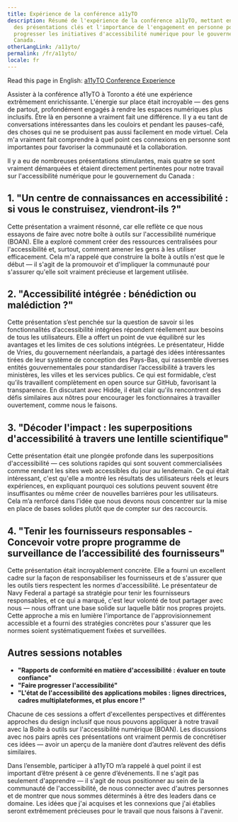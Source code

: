```yaml
---
title: Expérience de la conférence a11yTO
description: Résumé de l'expérience de la conférence a11yTO, mettant en avant
  des présentations clés et l'importance de l'engagement en personne pour faire
  progresser les initiatives d'accessibilité numérique pour le gouvernement du
  Canada.
otherLangLink: /a11yto/
permalink: /fr/a11yto/
locale: fr
---
```


<p lang="en">Read this page in English: <a hreflang="en" href="{{ otherLangLink }}">a11yTO Conference Experience</a></p>

Assister à la conférence a11yTO à Toronto a été une expérience extrêmement enrichissante. L'énergie sur place était incroyable — des gens de partout, profondément engagés à rendre les espaces numériques plus inclusifs. Être là en personne a vraiment fait une différence. Il y a eu tant de conversations intéressantes dans les couloirs et pendant les pauses-café, des choses qui ne se produisent pas aussi facilement en mode virtuel. Cela m'a vraiment fait comprendre à quel point ces connexions en personne sont importantes pour favoriser la communauté et la collaboration.

Il y a eu de nombreuses présentations stimulantes, mais quatre se sont vraiment démarquées et étaient directement pertinentes pour notre travail sur l'accessibilité numérique pour le gouvernement du Canada :

## 1. "Un centre de connaissances en accessibilité : si vous le construisez, viendront-ils ?"

Cette présentation a vraiment résonné, car elle reflète ce que nous essayons de faire avec notre boîte à outils sur l'accessibilité numérique (BOAN). Elle a exploré comment créer des ressources centralisées pour l'accessibilité et, surtout, comment amener les gens à les utiliser efficacement. Cela m'a rappelé que construire la boîte à outils n'est que le début — il s'agit de la promouvoir et d'impliquer la communauté pour s'assurer qu'elle soit vraiment précieuse et largement utilisée.

## 2. "Accessibilité intégrée : bénédiction ou malédiction ?"

Cette présentation s’est penchée sur la question de savoir si les fonctionnalités d’accessibilité intégrées répondent réellement aux besoins de tous les utilisateurs. Elle a offert un point de vue équilibré sur les avantages et les limites de ces solutions intégrées. Le présentateur, Hidde de Vries, du gouvernement néerlandais, a partagé des idées intéressantes tirées de leur système de conception des Pays-Bas, qui rassemble diverses entités gouvernementales pour standardiser l’accessibilité à travers les ministères, les villes et les services publics. Ce qui est formidable, c’est qu’ils travaillent complètement en open source sur GitHub, favorisant la transparence. En discutant avec Hidde, il était clair qu'ils rencontrent des défis similaires aux nôtres pour encourager les fonctionnaires à travailler ouvertement, comme nous le faisons.

## 3. "Décoder l'impact : les superpositions d'accessibilité à travers une lentille scientifique"

Cette présentation était une plongée profonde dans les superpositions d'accessibilité — ces solutions rapides qui sont souvent commercialisées comme rendant les sites web accessibles du jour au lendemain. Ce qui était intéressant, c'est qu'elle a montré les résultats des utilisateurs réels et leurs expériences, en expliquant pourquoi ces solutions peuvent souvent être insuffisantes ou même créer de nouvelles barrières pour les utilisateurs. Cela m’a renforcé dans l’idée que nous devons nous concentrer sur la mise en place de bases solides plutôt que de compter sur des raccourcis.

## 4. "Tenir les fournisseurs responsables - Concevoir votre propre programme de surveillance de l’accessibilité des fournisseurs"

Cette présentation était incroyablement concrète. Elle a fourni un excellent cadre sur la façon de responsabiliser les fournisseurs et de s'assurer que les outils tiers respectent les normes d'accessibilité. Le présentateur de Navy Federal a partagé sa stratégie pour tenir les fournisseurs responsables, et ce qui a marqué, c'est leur volonté de tout partager avec nous — nous offrant une base solide sur laquelle bâtir nos propres projets. Cette approche a mis en lumière l'importance de l'approvisionnement accessible et a fourni des stratégies concrètes pour s'assurer que les normes soient systématiquement fixées et surveillées.

## Autres sessions notables

- **"Rapports de conformité en matière d'accessibilité : évaluer en toute confiance"**
- **"Faire progresser l'accessibilité"**
- **"L'état de l'accessibilité des applications mobiles : lignes directrices, cadres multiplateformes, et plus encore !"**

Chacune de ces sessions a offert d'excellentes perspectives et différentes approches du design inclusif que nous pouvons appliquer à notre travail avec la Boîte à outils sur l'accessibilité numérique (BOAN). Les discussions avec nos pairs après ces présentations ont vraiment permis de concrétiser ces idées — avoir un aperçu de la manière dont d’autres relèvent des défis similaires.

Dans l’ensemble, participer à a11yTO m’a rappelé à quel point il est important d’être présent à ce genre d’événements. Il ne s'agit pas seulement d'apprendre — il s'agit de nous positionner au sein de la communauté de l'accessibilité, de nous connecter avec d'autres personnes et de montrer que nous sommes déterminés à être des leaders dans ce domaine. Les idées que j'ai acquises et les connexions que j'ai établies seront extrêmement précieuses pour le travail que nous faisons à l'avenir.
